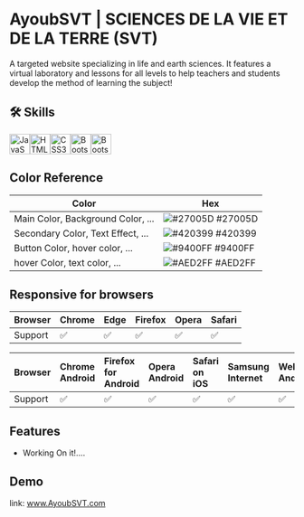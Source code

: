 
# AyoubSVT | SCIENCES DE LA VIE ET DE LA TERRE (SVT)

A targeted website specializing in life and earth sciences. It features a virtual laboratory and lessons for all levels to help teachers and students develop the method of learning the subject!


## 🛠 Skills

<a href="https://developer.mozilla.org/en-US/docs/Web/JavaScript" target="_blank" rel="noreferrer"><img src="https://raw.githubusercontent.com/danielcranney/readme-generator/main/public/icons/skills/javascript-colored.svg" width="36" height="36" alt="JavaScript" /></a><a href="https://developer.mozilla.org/en-US/docs/Glossary/HTML5" target="_blank" rel="noreferrer"><img src="https://raw.githubusercontent.com/danielcranney/readme-generator/main/public/icons/skills/html5-colored.svg" width="36" height="36" alt="HTML5" /></a><a href="https://www.w3.org/TR/CSS/#css" target="_blank" rel="noreferrer"><img src="https://raw.githubusercontent.com/danielcranney/readme-generator/main/public/icons/skills/css3-colored.svg" width="36" height="36" alt="CSS3" /></a><a href="https://getbootstrap.com/" target="_blank" rel="noreferrer"><img src="https://raw.githubusercontent.com/danielcranney/readme-generator/main/public/icons/skills/bootstrap-colored.svg" width="36" height="36" alt="Bootstrap" /></a><a href="https://fonts.google.com/" target="_blank" rel="noreferrer"><img src="https://seeklogo.com/images/G/google-fonts-logo-185D843C0C-seeklogo.com.png" width="36" height="36" alt="Bootstrap" /></a>



## Color Reference

| Color             | Hex                                                                |
| ----------------- | ------------------------------------------------------------------ |
| Main Color, Background Color, ... | ![#27005D](https://via.placeholder.com/10/27005D?text=+) #27005D |
| Secondary Color, Text Effect, ... | ![#420399](https://via.placeholder.com/10/420399?text=+) #420399 |
| Button Color, hover color, ... | ![#9400FF](https://via.placeholder.com/10/9400FF?text=+) #9400FF |
| hover Color, text color, ... | ![#AED2FF](https://via.placeholder.com/10/AED2FF?text=+) #AED2FF|


## Responsive for browsers

| Browser | Chrome  | Edge  | Firefox  | Opera  | Safari  |
| :------ | :----   | :---- | :------  | :--    | :------ |
| Support | ✅      | ✅   |    ✅   | ✅     |   ✅    |



| Browser | Chrome Android | Firefox for Android  | Opera Android | Safari on iOS  | Samsung Internet  | WebView Android |
| :------ | :----   | :---- | :------  | :--    | :------ | :---- |
| Support | ✅      | ✅   |    ✅   | ✅     |   ✅    | ✅  |

## Features
 - Working On it!....

## Demo

link: www.AyoubSVT.com


